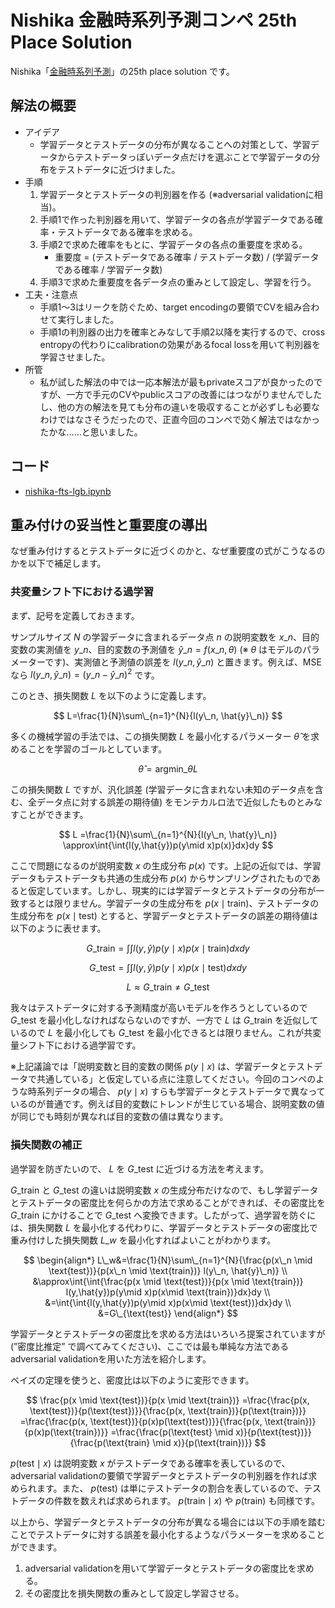 # Nishika 金融時系列予測コンペ 25th Place Solution

Nishika「[金融時系列予測](https://competition.nishika.com/competitions/finance\_ts/summary)」の25th place solution です。

## 解法の概要

- アイデア
    - 学習データとテストデータの分布が異なることへの対策として、学習データからテストデータっぽいデータ点だけを選ぶことで学習データの分布をテストデータに近づけました。
- 手順
    1. 学習データとテストデータの判別器を作る (※adversarial validationに相当)。
    2. 手順1で作った判別器を用いて、学習データの各点が学習データである確率・テストデータである確率を求める。
    3. 手順2で求めた確率をもとに、学習データの各点の重要度を求める。
        - 重要度 = (テストデータである確率 / テストデータ数) / (学習データである確率 / 学習データ数)
    4. 手順3で求めた重要度を各データ点の重みとして設定し、学習を行う。
- 工夫・注意点
    - 手順1～3はリークを防ぐため、target encodingの要領でCVを組み合わせて実行しました。
    - 手順1の判別器の出力を確率とみなして手順2以降を実行するので、cross entropyの代わりにcalibrationの効果があるfocal lossを用いて判別器を学習させました。
- 所管
    - 私が試した解法の中では一応本解法が最もprivateスコアが良かったのですが、一方で手元のCVやpublicスコアの改善にはつながりませんでしたし、他の方の解法を見ても分布の違いを吸収することが必ずしも必要なわけではなさそうだったので、正直今回のコンペで効く解法ではなかったかな……と思いました。

## コード

- [nishika-fts-lgb.ipynb](./nishika-fts-lgb.ipynb)

## 重み付けの妥当性と重要度の導出

なぜ重み付けするとテストデータに近づくのかと、なぜ重要度の式がこうなるのかを以下で補足します。

### 共変量シフト下における過学習

まず、記号を定義しておきます。

サンプルサイズ $N$ の学習データに含まれるデータ点 $n$ の説明変数を $x\_n$、目的変数の実測値を $y\_n$、目的変数の予測値を $\hat{y}\_n = f(x\_n, \theta)$ (※ $\theta$ はモデルのパラメーターです)、実測値と予測値の誤差を $l(y\_n, \hat{y}\_n)$ と置きます。例えば、MSEなら $l(y\_n, \hat{y}\_n) = (y\_n - \hat{y}\_n)^2$ です。

このとき、損失関数 $L$ を以下のように定義します。

$$
L=\frac{1}{N}\sum\_{n=1}^{N}{l(y\_n, \hat{y}\_n)}
$$

多くの機械学習の手法では、この損失関数 $L$ を最小化するパラメーター $\hat{\theta}$ を求めることを学習のゴールとしています。

$$
\hat{\theta}=\text{argmin}\_{\theta}{L}
$$

この損失関数 $L$ ですが、汎化誤差 (学習データに含まれない未知のデータ点を含む、全データ点に対する誤差の期待値) をモンテカルロ法で近似したものとみなすことができます。

$$
L
=\frac{1}{N}\sum\_{n=1}^{N}{l(y\_n, \hat{y}\_n)}
\approx\int{\int{l(y,\hat{y})p(y\mid x)p(x)}dx}dy
$$

ここで問題になるのが説明変数 $x$ の生成分布 $p(x)$ です。上記の近似では、学習データもテストデータも共通の生成分布 $p(x)$ からサンプリングされたものであると仮定しています。しかし、現実的には学習データとテストデータの分布が一致するとは限りません。学習データの生成分布を $p(x\mid\text{train})$、テストデータの生成分布を $p(x\mid\text{test})$ とすると、学習データとテストデータの誤差の期待値は以下のように表せます。

$$
G\_{\text{train}}=\int{\int{l(y,\hat{y})p(y\mid x)p(x\mid\text{train})}dx}dy
$$

$$
G\_{\text{test}}=\int{\int{l(y,\hat{y})p(y\mid x)p(x\mid\text{test})}dx}dy
$$

$$
L\approx G\_{\text{train}}\ne G\_{\text{test}}
$$

我々はテストデータに対する予測精度が高いモデルを作ろうとしているので $G\_{\text{test}}$ を最小化しなければならないのですが、一方で $L$ は $G\_{\text{train}}$ を近似しているので $L$ を最小化しても $G\_{\text{test}}$ を最小化できるとは限りません。これが共変量シフト下における過学習です。

※上記議論では「説明変数と目的変数の関係 $p(y \mid x)$ は、学習データとテストデータで共通している」と仮定している点に注意してください。今回のコンペのような時系列データの場合、 $p(y \mid x)$ すらも学習データとテストデータで異なっているのが普通です。例えば目的変数にトレンドが生じている場合、説明変数の値が同じでも時刻が異なれば目的変数の値は異なります。

### 損失関数の補正

過学習を防ぎたいので、 $L$ を $G\_{\text{test}}$ に近づける方法を考えます。

$G\_{\text{train}}$ と $G\_{\text{test}}$ の違いは説明変数 $x$ の生成分布だけなので、もし学習データとテストデータの密度比を何らかの方法で求めることができれば、その密度比を $G\_{\text{train}}$ にかけることで $G\_{\text{test}}$ へ変換できます。したがって、過学習を防ぐには、損失関数 $L$ を最小化する代わりに、学習データとテストデータの密度比で重み付けした損失関数 $L\_w$ を最小化すればよいことがわかります。



$$
\begin{align*}
L\_w&=\frac{1}{N}\sum\_{n=1}^{N}{\frac{p(x\_n \mid \text{test})}{p(x\_n \mid \text{train})} l(y\_n, \hat{y}\_n)} \\
&\approx\int{\int{\frac{p(x \mid \text{test})}{p(x \mid \text{train})} l(y,\hat{y})p(y\mid x)p(x\mid \text{train})}dx}dy \\
&=\int{\int{l(y,\hat{y})p(y\mid x)p(x\mid \text{test})}dx}dy \\
&=G\_{\text{test}}
\end{align*}
$$

学習データとテストデータの密度比を求める方法はいろいろ提案されていますが (”密度比推定” で調べてみてください)、ここでは最も単純な方法であるadversarial validationを用いた方法を紹介します。

ベイズの定理を使うと、密度比は以下のように変形できます。

$$
\frac{p(x \mid \text{test})}{p(x \mid \text{train})}
=\frac{\frac{p(x, \text{test})}{p(\text{test})}}{\frac{p(x, \text{train})}{p(\text{train})}}
=\frac{\frac{p(x, \text{test})}{p(x)p(\text{test})}}{\frac{p(x, \text{train})}{p(x)p(\text{train})}}
=\frac{\frac{p(\text{test} \mid x)}{p(\text{test})}}{\frac{p(\text{train} \mid x)}{p(\text{train})}}
$$

$p(\text{test} \mid x)$ は説明変数 $x$ がテストデータである確率を表しているので、adversarial validationの要領で学習データとテストデータの判別器を作れば求められます。また、 $p(\text{test})$ は単にテストデータの割合を表しているので、テストデータの件数を数えれば求められます。 $p(\text{train} \mid x)$ や $p(\text{train})$ も同様です。

以上から、学習データとテストデータの分布が異なる場合には以下の手順を踏むことでテストデータに対する誤差を最小化するようなパラメーターを求めることができます。

1. adversarial validationを用いて学習データとテストデータの密度比を求める。
2. その密度比を損失関数の重みとして設定し学習させる。
